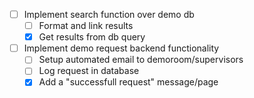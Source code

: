- [ ] Implement search function over demo db
  - [ ] Format and link results
  - [X] Get results from db query
- [ ] Implement demo request backend functionality
  - [ ] Setup automated email to demoroom/supervisors
  - [ ] Log request in database
  - [X] Add a "successfull request" message/page
